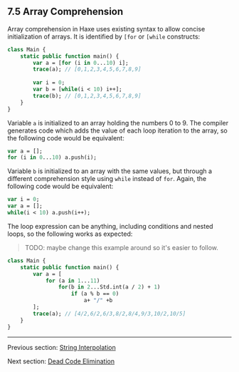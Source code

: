 ## 7.5 Array Comprehension

Array comprehension in Haxe uses existing syntax to allow concise initialization of arrays. It is identified by `[for` or `[while` constructs:

```haxe
class Main {
	static public function main() {
		var a = [for (i in 0...10) i];
		trace(a); // [0,1,2,3,4,5,6,7,8,9]
		
		var i = 0;
		var b = [while(i < 10) i++];
		trace(b); // [0,1,2,3,4,5,6,7,8,9]
	}
}
```

Variable `a` is initialized to an array holding the numbers 0 to 9. The compiler generates code which adds the value of each loop iteration to the array, so the following code would be equivalent:

```haxe
var a = [];
for (i in 0...10) a.push(i);
```

Variable `b` is initialized to an array with the same values, but through a different comprehension style using `while` instead of `for`. Again, the following code would be equivalent:

```haxe
var i = 0;
var a = [];
while(i < 10) a.push(i++);
```

The loop expression can be anything, including conditions and nested loops, so the following works as expected:

>TODO: maybe change this example around so it's easier to follow.


```haxe
class Main {
	static public function main() {
		var a = [
			for (a in 1...11)
				for(b in 2...Std.int(a / 2) + 1)
					if (a % b == 0)
						a+ "/" +b
		];
		trace(a); // [4/2,6/2,6/3,8/2,8/4,9/3,10/2,10/5]
	}
}
```

---

Previous section: [String Interpolation](7.4-String_Interpolation.md)

Next section: [Dead Code Elimination](7.6-Dead_Code_Elimination.md)